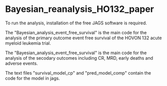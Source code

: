 # Bayesian_reanalysis_HO132_paper
To run the analysis, installation of the free JAGS software is required. 

The "Bayesian_analysis_event_free_survival" is the main code for the analysis of the primary outcome event free survival of the HOVON 132 acute myeloid leukemia trial.

The "Bayesian_analysis_event_free_survival" is the main code for the analysis of the secodary outcomes including CR, MRD, early deaths and adverse events.

The text files "survival_model_cp" and "pred_model_comp" contain the code for the model in jags. 
